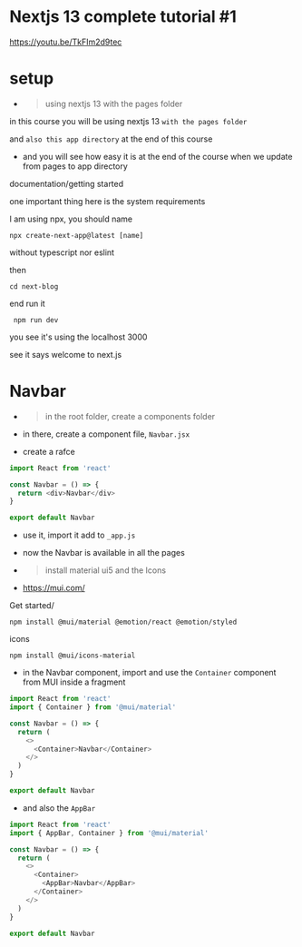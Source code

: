 # Nextjs 13 complete tutorial #1

https://youtu.be/TkFIm2d9tec

# setup

- > using nextjs 13 with the pages folder

in this course you will be using nextjs 13 `with the pages folder`

and `also this app directory` at the end of this course

- and you will see how easy it is at the end of the course when we update from pages to app directory

documentation/getting started

one important thing here is the system requirements

I am using npx, you should name

```
npx create-next-app@latest [name]
```

without typescript nor eslint

then

```
cd next-blog
```

end run it

```
 npm run dev
```

you see it's using the localhost 3000

see it says welcome to next.js

# Navbar

- > in the root folder, create a components folder

- in there, create a component file, `Navbar.jsx`

- create a rafce

```js
import React from 'react'

const Navbar = () => {
  return <div>Navbar</div>
}

export default Navbar
```

- use it, import it add to `_app.js`

- now the Navbar is available in all the pages

- > install material ui5 and the Icons

- https://mui.com/

Get started/

```
npm install @mui/material @emotion/react @emotion/styled

```

icons

```
npm install @mui/icons-material
```

- in the Navbar component, import and use the `Container` component from MUI inside a fragment

```js
import React from 'react'
import { Container } from '@mui/material'

const Navbar = () => {
  return (
    <>
      <Container>Navbar</Container>
    </>
  )
}

export default Navbar
```

- and also the `AppBar`

```js
import React from 'react'
import { AppBar, Container } from '@mui/material'

const Navbar = () => {
  return (
    <>
      <Container>
        <AppBar>Navbar</AppBar>
      </Container>
    </>
  )
}

export default Navbar
```
